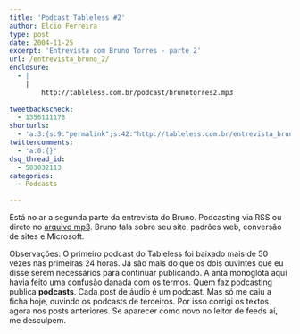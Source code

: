 ```yaml
---
title: 'Podcast Tableless #2'
author: Elcio Ferreira
type: post
date: 2004-11-25
excerpt: 'Entrevista com Bruno Torres - parte 2'
url: /entrevista_bruno_2/
enclosure:
  - |
    |
        http://tableless.com.br/podcast/brunotorres2.mp3
        
tweetbackscheck:
  - 1356111178
shorturls:
  - 'a:3:{s:9:"permalink";s:42:"http://tableless.com.br/entrevista_bruno_2";s:7:"tinyurl";s:26:"http://tinyurl.com/3q4msag";s:4:"isgd";s:19:"http://is.gd/jCU1td";}'
twittercomments:
  - 'a:0:{}'
dsq_thread_id:
  - 503032113
categories:
  - Podcasts

---
```

Está no ar a segunda parte da entrevista do Bruno. Podcasting via RSS ou direto no [arquivo mp3][1]. Bruno fala sobre seu site, padrões web, conversão de sites e Microsoft.
          
Observações: O primeiro podcast do Tableless foi baixado mais de 50 vezes nas primeiras 24 horas. Já são mais do que os dois ouvintes que eu disse serem necessários para continuar publicando. A anta monoglota aqui havia feito uma confusão danada com os termos. Quem faz podcasting publica **podcasts**. Cada post de áudio é um podcast. Mas só me caiu a ficha hoje, ouvindo os podcasts de terceiros. Por isso corrigi os textos agora nos posts anteriores. Se aparecer como novo no leitor de feeds aí, me desculpem.

 [1]: http://tableless.com.br/podcast/brunotorres2.mp3 "Podcast Tableless #1 - Entrevista com o Bruno Torres - Segunda Parte"